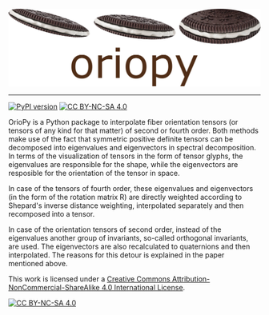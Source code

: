 <p align="center">
  <img src="https://github.com/jewelsbla/oriopy/blob/main/images/oriopy_logo.png">
</p>

***
[![PyPI version](https://badge.fury.io/py/oriopy.svg)](https://badge.fury.io/py/oriopy)
[![CC BY-NC-SA 4.0][cc-by-nc-sa-shield]][cc-by-nc-sa]

OrioPy is a Python package to interpolate fiber orientation tensors (or tensors of any kind for that matter) of second or fourth order. Both methods make use of the fact that symmetric positive definite tensors can be decomposed into eigenvalues and eigenvectors in spectral decomposition. In terms of the visualization of tensors in the form of tensor glyphs, the eigenvalues are responsible for the shape, while the eigenvectors are resposible for the orientation of the tensor in space.

In case of the tensors of fourth order, these eigenvalues and eigenvectors (in the form of the rotation matrix R) are directly weighted according to Shepard's inverse distance weighting, interpolated separately and then recomposed into a tensor.

In case of the orientation tensors of second order, instead of the eigenvalues another group of invariants, so-called orthogonal invariants, are used. The eigenvectors are also recalculated to quaternions and then interpolated. The reasons for this 
detour is explained in the paper mentioned above.



This work is licensed under a
[Creative Commons Attribution-NonCommercial-ShareAlike 4.0 International License][cc-by-nc-sa].

[![CC BY-NC-SA 4.0][cc-by-nc-sa-image]][cc-by-nc-sa]

[cc-by-nc-sa]: http://creativecommons.org/licenses/by-nc-sa/4.0/
[cc-by-nc-sa-image]: https://licensebuttons.net/l/by-nc-sa/4.0/88x31.png
[cc-by-nc-sa-shield]: https://img.shields.io/badge/License-CC%20BY--NC--SA%204.0-lightgrey.svg